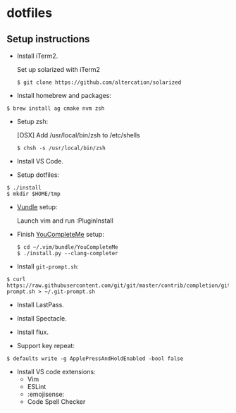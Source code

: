 # dotfiles

## Setup instructions
* Install iTerm2.

  Set up solarized with iTerm2
  ```
  $ git clone https://github.com/altercation/solarized
  ````
  
* Install homebrew and packages:
```
$ brew install ag cmake nvm zsh
```

* Setup zsh:

  [OSX] Add /usr/local/bin/zsh to /etc/shells

  ```
  $ chsh -s /usr/local/bin/zsh
  ```

* Install VS Code.

* Setup dotfiles:
```
$ ./install
$ mkdir $HOME/tmp
```

* [Vundle](https://github.com/VundleVim/Vundle.vim) setup:

  Launch vim and run :PluginInstall

* Finish [YouCompleteMe](https://github.com/Valloric/YouCompleteMe) setup:
   ```
   $ cd ~/.vim/bundle/YouCompleteMe
   $ ./install.py --clang-completer
   ```
   
* Install `git-prompt.sh`:
```
$ curl https://raw.githubusercontent.com/git/git/master/contrib/completion/git-prompt.sh > ~/.git-prompt.sh
```

* Install LastPass.
* Install Spectacle.
* Install flux.

* Support key repeat:
```
$ defaults write -g ApplePressAndHoldEnabled -bool false
```

* Install VS code extensions:
  * Vim
  * ESLint
  * :emojisense:
  * Code Spell Checker
